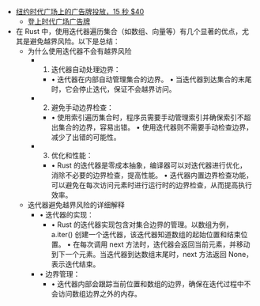 - [纽约时代广场上的广告牌投放，15 秒 $40](https://x.com/dotey/status/1800029090482733185)
	- [登上时代广场广告牌](https://www.newyork.cn/dengshangshidaiguangchangguanggaopai/)
- 在 Rust 中，使用迭代器遍历集合（如数组、向量等）有几个显著的优点，尤其是避免越界风险。以下是总结：
	- 为什么使用迭代器不会有越界风险
		- 1.	迭代器自动处理边界：
			- •	迭代器在内部自动管理集合的边界。
			  •	当迭代器到达集合的末尾时，它会停止迭代，保证不会越界访问。
		- 2.	避免手动边界检查：
			- •	使用索引遍历集合时，程序员需要手动管理索引并确保索引不超出集合的边界，容易出错。
			  •	使用迭代器则不需要手动检查边界，减少了出错的可能性。
		- 3.	优化和性能：
			- •	Rust 的迭代器是零成本抽象，编译器可以对迭代器进行优化，消除不必要的边界检查，提高性能。
			  •	迭代器内置边界检查功能，可以避免在每次访问元素时进行运行时的边界检查，从而提高执行效率。
	- 迭代器避免越界风险的详细解释
		- •	迭代器的实现：
			- •	Rust 的迭代器实现包含对集合边界的管理。以数组为例，a.iter() 创建一个迭代器，该迭代器知道数组的起始位置和结束位置。
			  •	在每次调用 next 方法时，迭代器会返回当前元素，并移动到下一个元素。当迭代器到达数组末尾时，next 方法返回 None，表示迭代结束。
		- •	边界管理：
			- •	迭代器内部会跟踪当前位置和数组的边界，确保在迭代过程中不会访问数组边界之外的内存。